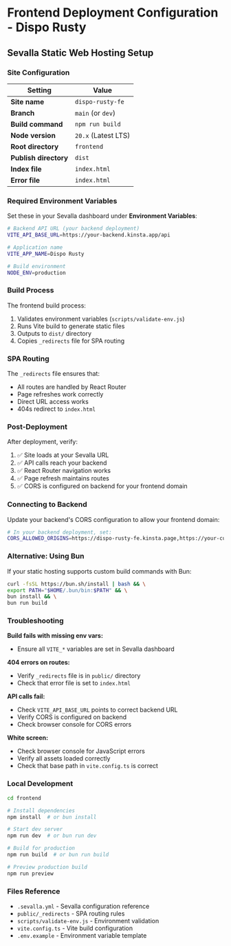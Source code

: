 # Frontend Deployment Configuration - Dispo Rusty

## Sevalla Static Web Hosting Setup

### Site Configuration

| Setting | Value |
|---------|-------|
| **Site name** | `dispo-rusty-fe` |
| **Branch** | `main` (or `dev`) |
| **Build command** | `npm run build` |
| **Node version** | `20.x` (Latest LTS) |
| **Root directory** | `frontend` |
| **Publish directory** | `dist` |
| **Index file** | `index.html` |
| **Error file** | `index.html` |

### Required Environment Variables

Set these in your Sevalla dashboard under **Environment Variables**:

```bash
# Backend API URL (your backend deployment)
VITE_API_BASE_URL=https://your-backend.kinsta.app/api

# Application name
VITE_APP_NAME=Dispo Rusty

# Build environment
NODE_ENV=production
```

### Build Process

The frontend build process:
1. Validates environment variables (`scripts/validate-env.js`)
2. Runs Vite build to generate static files
3. Outputs to `dist/` directory
4. Copies `_redirects` file for SPA routing

### SPA Routing

The `_redirects` file ensures that:
- All routes are handled by React Router
- Page refreshes work correctly
- Direct URL access works
- 404s redirect to `index.html`

### Post-Deployment

After deployment, verify:
1. ✅ Site loads at your Sevalla URL
2. ✅ API calls reach your backend
3. ✅ React Router navigation works
4. ✅ Page refresh maintains routes
5. ✅ CORS is configured on backend for your frontend domain

### Connecting to Backend

Update your backend's CORS configuration to allow your frontend domain:

```bash
# In your backend deployment, set:
CORS_ALLOWED_ORIGINS=https://dispo-rusty-fe.kinsta.page,https://your-custom-domain.com
```

### Alternative: Using Bun

If your static hosting supports custom build commands with Bun:

```bash
curl -fsSL https://bun.sh/install | bash && \
export PATH="$HOME/.bun/bin:$PATH" && \
bun install && \
bun run build
```

### Troubleshooting

**Build fails with missing env vars:**
- Ensure all `VITE_*` variables are set in Sevalla dashboard

**404 errors on routes:**
- Verify `_redirects` file is in `public/` directory
- Check that error file is set to `index.html`

**API calls fail:**
- Check `VITE_API_BASE_URL` points to correct backend URL
- Verify CORS is configured on backend
- Check browser console for CORS errors

**White screen:**
- Check browser console for JavaScript errors
- Verify all assets loaded correctly
- Check that base path in `vite.config.ts` is correct

### Local Development

```bash
cd frontend

# Install dependencies
npm install  # or bun install

# Start dev server
npm run dev  # or bun run dev

# Build for production
npm run build  # or bun run build

# Preview production build
npm run preview
```

### Files Reference

- `.sevalla.yml` - Sevalla configuration reference
- `public/_redirects` - SPA routing rules
- `scripts/validate-env.js` - Environment validation
- `vite.config.ts` - Vite build configuration
- `.env.example` - Environment variable template
